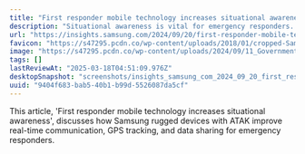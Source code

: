 ```yaml
---
title: "First responder mobile technology increases situational awareness"
description: "Situational awareness is vital for emergency responders. Samsung rugged devices with ATAK improve real-time communication, GPS tracking, and data sharing."
url: "https://insights.samsung.com/2024/09/20/first-responder-mobile-technology-increases-situational-awareness-2/"
favicon: "https://s47295.pcdn.co/wp-content/uploads/2018/01/cropped-Samsung-32x32.jpg"
image: "https://s47295.pcdn.co/wp-content/uploads/2024/09/11_Government-1-e1726782528943.jpg"
tags: []
lastReviewAt: "2025-03-18T04:51:09.976Z"
desktopSnapshot: "screenshots/insights_samsung_com_2024_09_20_first_responder_mobile_technology_increases_situational_awareness_2.png"
uuid: "9404f683-bab5-40b1-b99d-5526087da5cf"
---
```

This article, 'First responder mobile technology increases situational awareness', discusses how Samsung rugged devices with ATAK improve real-time communication, GPS tracking, and data sharing for emergency responders.